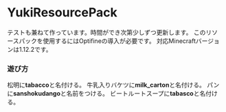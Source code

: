 # YukiResourcePack

テストも兼ねて作っています。時間ができ次第少しずつ更新します。
このリソースパックを使用するにはOptifineの導入が必要です。
対応Minecraftバージョンは1.12.2です。

### 遊び方

松明に**tabacco**と名付ける。
牛乳入りバケツに**milk_carton**と名付ける。
パンに**sanshokudango**と名前をつける。
ビートルートスープに**tabasco**と名付ける。
